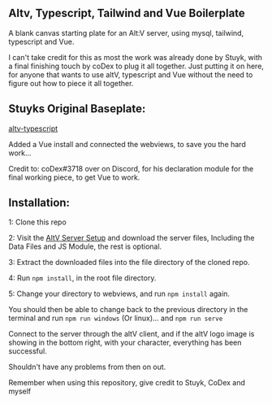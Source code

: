 ## Altv, Typescript, Tailwind and Vue Boilerplate

A blank canvas starting plate for an Alt:V server, using mysql, tailwind, typescript and Vue.

I can't take credit for this as most the work was already done by Stuyk, with a final finishing touch by coDex to plug it all together.
Just putting it on here, for anyone that wants to use altV, typescript and Vue without the need to figure out how to piece it all together.

## Stuyks Original Baseplate:

[altv-typescript](https://github.com/Stuyk/altv-typescript)

Added a Vue install and connected the webviews, to save you the hard work...

Credit to: coDex#3718 over on Discord, for his declaration module for the final working piece, to get Vue to work.

## Installation:

1: Clone this repo

2: Visit the [AltV Server Setup](https://docs.altv.mp/js/articles/setup.html) and download the server files, Including the Data Files and JS Module, the rest is optional.

3: Extract the downloaded files into the file directory of the cloned repo.

4: Run `npm install`, in the root file directory.

5: Change your directory to webviews, and run `npm install` again.

You should then be able to change back to the previous directory in the terminal and run `npm run windows` (Or linux)... and `npm run serve`

Connect to the server through the altV client, and if the altV logo image is showing in the bottom right, with your character, everything has been successful.

Shouldn't have any problems from then on out.

Remember when using this repository, give credit to Stuyk, CoDex and myself
